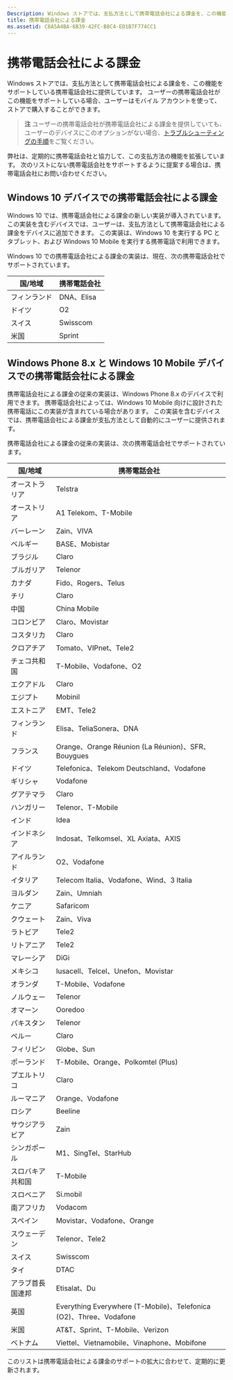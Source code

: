 ```yaml
---
Description: Windows ストアでは、支払方法として携帯電話会社による課金を、この機能をサポートしている携帯電話会社に提供しています。
title: 携帯電話会社による課金
ms.assetid: C8A5A4BA-6B39-42FC-B8C4-ED1B7F774CC1
---
```


# 携帯電話会社による課金


Windows ストアでは、支払方法として携帯電話会社による課金を、この機能をサポートしている携帯電話会社に提供しています。 ユーザーの携帯電話会社がこの機能をサポートしている場合、ユーザーはモバイル アカウントを使って、ストアで購入することができます。

> **注**  ユーザーの携帯電話会社が携帯電話会社による課金を提供していても、ユーザーのデバイスにこのオプションがない場合、[トラブルシューティングの手順](http://go.microsoft.com/fwlink/p/?LinkId=523993)をご覧ください。

 

弊社は、定期的に携帯電話会社と協力して、この支払方法の機能を拡張しています。 次のリストにない携帯電話会社をサポートするように提案する場合は、携帯電話会社にお問い合わせください。

## Windows 10 デバイスでの携帯電話会社による課金


Windows 10 では、携帯電話会社による課金の新しい実装が導入されています。 この実装を含むデバイスでは、ユーザーは、支払方法として携帯電話会社による課金をデバイスに追加できます。 この実装は、Windows 10 を実行する PC とタブレット、および Windows 10 Mobile を実行する携帯電話で利用できます。

Windows 10 での携帯電話会社による課金の実装は、現在、次の携帯電話会社でサポートされています。

| 国/地域 | 携帯電話会社 |
|----------------|------------------|
| フィンランド        | DNA、Elisa       |
| ドイツ        | O2               |
| スイス    | Swisscom         |
| 米国  | Sprint           |

 

## Windows Phone 8.x と Windows 10 Mobile デバイスでの携帯電話会社による課金


携帯電話会社による課金の従来の実装は、Windows Phone 8.x のデバイスで利用できます。 携帯電話会社によっては、Windows 10 Mobile 向けに設計された携帯電話にこの実装が含まれている場合があります。 この実装を含むデバイスでは、携帯電話会社による課金が支払方法として自動的にユーザーに提供されます。

携帯電話会社による課金の従来の実装は、次の携帯電話会社でサポートされています。

| 国/地域       | 携帯電話会社                                                   |
|----------------------|--------------------------------------------------------------------|
| オーストラリア            | Telstra                                                            |
| オーストリア              | A1 Telekom、T-Mobile                                               |
| バーレーン              | Zain、VIVA                                                         |
| ベルギー              | BASE、Mobistar                                                     |
| ブラジル               | Claro                                                              |
| ブルガリア             | Telenor                                                            |
| カナダ               | Fido、Rogers、Telus                                                |
| チリ                | Claro                                                              |
| 中国                | China Mobile                                                       |
| コロンビア             | Claro、Movistar                                                    |
| コスタリカ           | Claro                                                              |
| クロアチア              | Tomato、VIPnet、Tele2                                              |
| チェコ共和国       | T-Mobile、Vodafone、O2                                             |
| エクアドル              | Claro                                                              |
| エジプト                | Mobinil                                                            |
| エストニア              | EMT、Tele2                                                         |
| フィンランド              | Elisa、TeliaSonera、DNA                                            |
| フランス               | Orange、Orange Réunion (La Réunion)、SFR、Bouygues                 |
| ドイツ              | Telefonica、Telekom Deutschland、Vodafone                          |
| ギリシャ               | Vodafone                                                           |
| グアテマラ            | Claro                                                              |
| ハンガリー              | Telenor、T-Mobile                                                  |
| インド                | Idea                                                               |
| インドネシア            | Indosat、Telkomsel、XL Axiata、AXIS                                |
| アイルランド              | O2、Vodafone                                                       |
| イタリア                | Telecom Italia、Vodafone、Wind、3 Italia                           |
| ヨルダン               | Zain、Umniah                                                       |
| ケニア                | Safaricom                                                          |
| クウェート               | Zain、Viva                                                         |
| ラトビア               | Tele2                                                              |
| リトアニア            | Tele2                                                              |
| マレーシア             | DiGi                                                               |
| メキシコ               | Iusacell、Telcel、Unefon、Movistar                                 |
| オランダ          | T-Mobile、Vodafone                                                 |
| ノルウェー               | Telenor                                                            |
| オマーン                 | Ooredoo                                                            |
| パキスタン             | Telenor                                                            |
| ペルー                 | Claro                                                              |
| フィリピン          | Globe、Sun                                                         |
| ポーランド               | T-Mobile、Orange、Polkomtel (Plus)                                 |
| プエルトリコ          | Claro                                                              |
| ルーマニア              | Orange、Vodafone                                                   |
| ロシア               | Beeline                                                            |
| サウジアラビア         | Zain                                                               |
| シンガポール            | M1、SingTel、StarHub                                               |
| スロバキア共和国             | T-Mobile                                                           |
| スロベニア             | Si.mobil                                                           |
| 南アフリカ         | Vodacom                                                            |
| スペイン                | Movistar、Vodafone、Orange                                         |
| スウェーデン               | Telenor、Tele2                                                     |
| スイス          | Swisscom                                                           |
| タイ             | DTAC                                                               |
| アラブ首長国連邦 | Etisalat、Du                                                       |
| 英国       | Everything Everywhere (T-Mobile)、Telefonica (O2)、Three、Vodafone |
| 米国        | AT&T、Sprint、T-Mobile、Verizon                                    |
| ベトナム              | Viettel、Vietnamobile、Vinaphone、Mobifone                         |

 

このリストは携帯電話会社による課金のサポートの拡大に合わせて、定期的に更新されます。

 

 






<!--HONumber=Mar16_HO4-->


